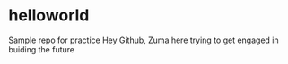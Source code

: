 # helloworld
Sample repo for practice
Hey Github, Zuma here trying to get engaged in buiding the future

